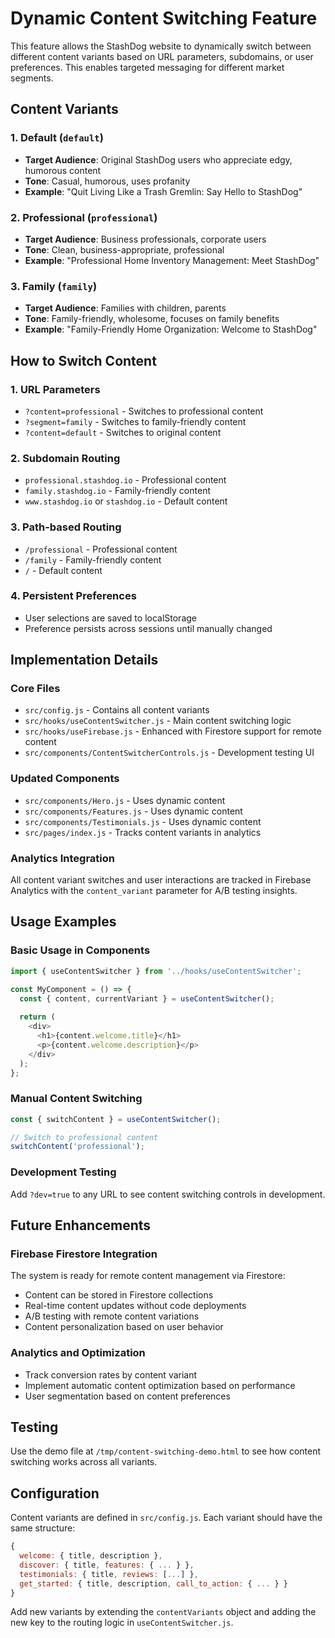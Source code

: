 # Dynamic Content Switching Feature

This feature allows the StashDog website to dynamically switch between different content variants based on URL parameters, subdomains, or user preferences. This enables targeted messaging for different market segments.

## Content Variants

### 1. Default (`default`)
- **Target Audience**: Original StashDog users who appreciate edgy, humorous content
- **Tone**: Casual, humorous, uses profanity
- **Example**: "Quit Living Like a Trash Gremlin: Say Hello to StashDog"

### 2. Professional (`professional`)
- **Target Audience**: Business professionals, corporate users
- **Tone**: Clean, business-appropriate, professional
- **Example**: "Professional Home Inventory Management: Meet StashDog"

### 3. Family (`family`)
- **Target Audience**: Families with children, parents
- **Tone**: Family-friendly, wholesome, focuses on family benefits
- **Example**: "Family-Friendly Home Organization: Welcome to StashDog"

## How to Switch Content

### 1. URL Parameters
- `?content=professional` - Switches to professional content
- `?segment=family` - Switches to family-friendly content
- `?content=default` - Switches to original content

### 2. Subdomain Routing
- `professional.stashdog.io` - Professional content
- `family.stashdog.io` - Family-friendly content
- `www.stashdog.io` or `stashdog.io` - Default content

### 3. Path-based Routing
- `/professional` - Professional content
- `/family` - Family-friendly content
- `/` - Default content

### 4. Persistent Preferences
- User selections are saved to localStorage
- Preference persists across sessions until manually changed

## Implementation Details

### Core Files
- `src/config.js` - Contains all content variants
- `src/hooks/useContentSwitcher.js` - Main content switching logic
- `src/hooks/useFirebase.js` - Enhanced with Firestore support for remote content
- `src/components/ContentSwitcherControls.js` - Development testing UI

### Updated Components
- `src/components/Hero.js` - Uses dynamic content
- `src/components/Features.js` - Uses dynamic content
- `src/components/Testimonials.js` - Uses dynamic content
- `src/pages/index.js` - Tracks content variants in analytics

### Analytics Integration
All content variant switches and user interactions are tracked in Firebase Analytics with the `content_variant` parameter for A/B testing insights.

## Usage Examples

### Basic Usage in Components
```javascript
import { useContentSwitcher } from '../hooks/useContentSwitcher';

const MyComponent = () => {
  const { content, currentVariant } = useContentSwitcher();
  
  return (
    <div>
      <h1>{content.welcome.title}</h1>
      <p>{content.welcome.description}</p>
    </div>
  );
};
```

### Manual Content Switching
```javascript
const { switchContent } = useContentSwitcher();

// Switch to professional content
switchContent('professional');
```

### Development Testing
Add `?dev=true` to any URL to see content switching controls in development.

## Future Enhancements

### Firebase Firestore Integration
The system is ready for remote content management via Firestore:
- Content can be stored in Firestore collections
- Real-time content updates without code deployments
- A/B testing with remote content variations
- Content personalization based on user behavior

### Analytics and Optimization
- Track conversion rates by content variant
- Implement automatic content optimization based on performance
- User segmentation based on content preferences

## Testing

Use the demo file at `/tmp/content-switching-demo.html` to see how content switching works across all variants.

## Configuration

Content variants are defined in `src/config.js`. Each variant should have the same structure:

```javascript
{
  welcome: { title, description },
  discover: { title, features: { ... } },
  testimonials: { title, reviews: [...] },
  get_started: { title, description, call_to_action: { ... } }
}
```

Add new variants by extending the `contentVariants` object and adding the new key to the routing logic in `useContentSwitcher.js`.